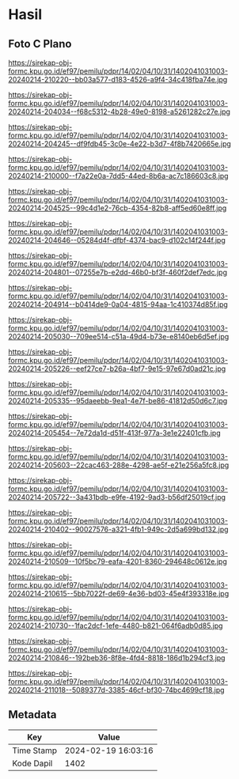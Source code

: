 # Hasil

## Foto C Plano

https://sirekap-obj-formc.kpu.go.id/ef97/pemilu/pdpr/14/02/04/10/31/1402041031003-20240214-210220--bb03a577-d183-4526-a9f4-34c418fba74e.jpg

https://sirekap-obj-formc.kpu.go.id/ef97/pemilu/pdpr/14/02/04/10/31/1402041031003-20240214-204034--f68c5312-4b28-49e0-8198-a5261282c27e.jpg

https://sirekap-obj-formc.kpu.go.id/ef97/pemilu/pdpr/14/02/04/10/31/1402041031003-20240214-204245--df9fdb45-3c0e-4e22-b3d7-4f8b7420665e.jpg

https://sirekap-obj-formc.kpu.go.id/ef97/pemilu/pdpr/14/02/04/10/31/1402041031003-20240214-210000--f7a22e0a-7dd5-44ed-8b6a-ac7c186603c8.jpg

https://sirekap-obj-formc.kpu.go.id/ef97/pemilu/pdpr/14/02/04/10/31/1402041031003-20240214-204525--99c4d1e2-76cb-4354-82b8-aff5ed60e8ff.jpg

https://sirekap-obj-formc.kpu.go.id/ef97/pemilu/pdpr/14/02/04/10/31/1402041031003-20240214-204646--05284d4f-dfbf-4374-bac9-d102c14f244f.jpg

https://sirekap-obj-formc.kpu.go.id/ef97/pemilu/pdpr/14/02/04/10/31/1402041031003-20240214-204801--07255e7b-e2dd-46b0-bf3f-460f2def7edc.jpg

https://sirekap-obj-formc.kpu.go.id/ef97/pemilu/pdpr/14/02/04/10/31/1402041031003-20240214-204914--b0414de9-0a04-4815-94aa-1c410374d85f.jpg

https://sirekap-obj-formc.kpu.go.id/ef97/pemilu/pdpr/14/02/04/10/31/1402041031003-20240214-205030--709ee514-c51a-49d4-b73e-e8140eb6d5ef.jpg

https://sirekap-obj-formc.kpu.go.id/ef97/pemilu/pdpr/14/02/04/10/31/1402041031003-20240214-205226--eef27ce7-b26a-4bf7-9e15-97e67d0ad21c.jpg

https://sirekap-obj-formc.kpu.go.id/ef97/pemilu/pdpr/14/02/04/10/31/1402041031003-20240214-205335--95daeebb-9ea1-4e7f-be86-41812d50d6c7.jpg

https://sirekap-obj-formc.kpu.go.id/ef97/pemilu/pdpr/14/02/04/10/31/1402041031003-20240214-205454--7e72da1d-d51f-413f-977a-3e1e22401cfb.jpg

https://sirekap-obj-formc.kpu.go.id/ef97/pemilu/pdpr/14/02/04/10/31/1402041031003-20240214-205603--22cac463-288e-4298-ae5f-e21e256a5fc8.jpg

https://sirekap-obj-formc.kpu.go.id/ef97/pemilu/pdpr/14/02/04/10/31/1402041031003-20240214-205722--3a431bdb-e9fe-4192-9ad3-b56df25019cf.jpg

https://sirekap-obj-formc.kpu.go.id/ef97/pemilu/pdpr/14/02/04/10/31/1402041031003-20240214-210402--90027576-a321-4fb1-949c-2d5a699bd132.jpg

https://sirekap-obj-formc.kpu.go.id/ef97/pemilu/pdpr/14/02/04/10/31/1402041031003-20240214-210509--10f5bc79-eafa-4201-8360-294648c0612e.jpg

https://sirekap-obj-formc.kpu.go.id/ef97/pemilu/pdpr/14/02/04/10/31/1402041031003-20240214-210615--5bb7022f-de69-4e36-bd03-45e4f393318e.jpg

https://sirekap-obj-formc.kpu.go.id/ef97/pemilu/pdpr/14/02/04/10/31/1402041031003-20240214-210730--1fac2dcf-1efe-4480-b821-064f6adb0d85.jpg

https://sirekap-obj-formc.kpu.go.id/ef97/pemilu/pdpr/14/02/04/10/31/1402041031003-20240214-210846--192beb36-8f8e-4fd4-8818-186d1b294cf3.jpg

https://sirekap-obj-formc.kpu.go.id/ef97/pemilu/pdpr/14/02/04/10/31/1402041031003-20240214-211018--5089377d-3385-46cf-bf30-74bc4699cf18.jpg


## Metadata

| Key        | Value               |
| ---------- | ------------------- |
| Time Stamp | 2024-02-19 16:03:16 |
| Kode Dapil | 1402                |



